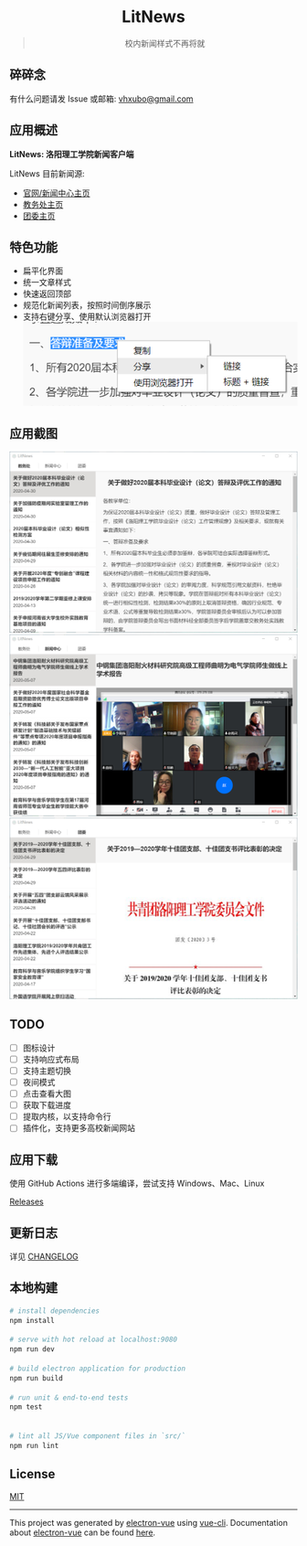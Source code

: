 <div align="center">
<h1>LitNews</h1>
<blockquote>校内新闻样式不再将就</blockquote>
</div>

## 碎碎念

有什么问题请发 Issue 或邮箱: vhxubo@gmail.com

## 应用概述

**LitNews: 洛阳理工学院新闻客户端**

LitNews 目前新闻源:

- [官网/新闻中心主页](https://www.lit.edu.cn)
- [教务处主页](https://www.lit.edu.cn/jwc)
- [团委主页](https://www.lit.edu.cn/tw)

## 特色功能

- 扁平化界面
- 统一文章样式
- 快速返回顶部
- 规范化新闻列表，按照时间倒序展示
- 支持右键分享、使用默认浏览器打开
  ![右键菜单](public/images/menu.png)

## 应用截图

![教务处](public/images/jwc.png)
![新闻中心](public/images/xwzx.png)
![团委](public/images/tw.png)

## TODO

- [ ] 图标设计
- [ ] 支持响应式布局
- [ ] 支持主题切换
- [ ] 夜间模式
- [ ] 点击查看大图
- [ ] 获取下载进度
- [ ] 提取内核，以支持命令行
- [ ] 插件化，支持更多高校新闻网站

## 应用下载

使用 GitHub Actions 进行多端编译，尝试支持 Windows、Mac、Linux

[Releases](https://github.com/vhxubo/lit-news/releases)

## 更新日志

详见 [CHANGELOG](CHANGELOG.md)

## 本地构建

```bash
# install dependencies
npm install

# serve with hot reload at localhost:9080
npm run dev

# build electron application for production
npm run build

# run unit & end-to-end tests
npm test


# lint all JS/Vue component files in `src/`
npm run lint

```

## License

[MIT](https://github.com/vhxubo/lit-news/blob/master/LICENSE)

---

This project was generated by [electron-vue](https://github.com/SimulatedGREG/electron-vue) using [vue-cli](https://github.com/vuejs/vue-cli). Documentation about [electron-vue](https://github.com/SimulatedGREG/electron-vue) can be found [here](https://simulatedgreg.gitbooks.io/electron-vue/content/index.html).
